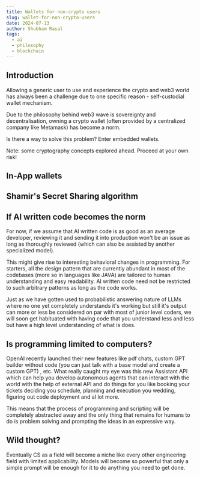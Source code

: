 ```yaml
---
title: Wallets for non-crypto users
slug: wallet-for-non-crypto-users
date: 2024-07-13
author: Shubham Rasal
tags:
  - ai
  - philosophy
  - blockchain
---
```


## Introduction

Allowing a generic user to use and experience the crypto and web3 world has always been a challenge due to one specific reason - self-custodial wallet mechanism.

Due to the philosophy behind web3 wave is sovereignty and decentralisation, owning a crypto wallet (often provided by a centralized company like Metamask) has become a norm. 

Is there a way to solve this problem? Enter embedded wallets.

Note: some cryptography concepts explored ahead. Proceed at your own risk!
## In-App wallets


## Shamir's Secret Sharing algorithm


## If AI written code becomes the norm

For now, if we assume that AI written code is as good as an average developer, reviewing it and sending it into production won't be an issue as long as thoroughly reviewed (which can also be assisted by another specialized model).

This might give rise to interesting behavioral  changes in programming. For starters, all the design pattern that are currently abundant in most of the codebases (more so in languages like JAVA) are tailored to human understanding and easy readability. AI written code need not be restricted to such arbitrary patterns as long as the code works. 

Just as we have gotten used to probabilistic answering nature of LLMs where no one yet completely understands it's working but still it's output can more or less be considered on par with most of junior level coders, we will soon get habituated with having code that you understand less and less but have a high level understanding of what is does. 
## Is programming limited to computers?

OpenAI recently launched their new features like pdf chats, custom GPT builder without code (you can just talk with a base model and create a custom GPT) , etc. What really caught my eye was this new Assistant API which can help you develop autonomous agents that can interact with the world with the help of external API and do things for you like booking your tickets deciding you schedule, planning and execution you wedding, figuring out code deployment and al lot more.

This means that the process of programming and scripting will be completely abstracted away and the only thing that remains for humans to do is problem solving and prompting the ideas in an expressive way.

## Wild thought?

Eventually CS as a field will become a niche like every other engineering field with limited applicability. Models will become so powerful that only a simple prompt will be enough for it to do anything you need to get done. 
